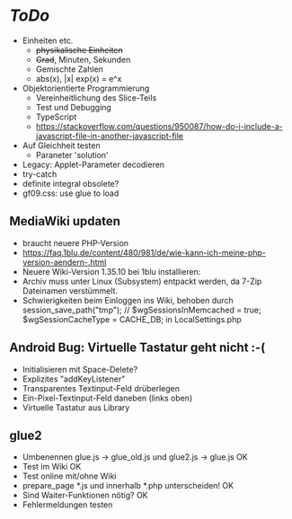 # *ToDo* #
* Einheiten etc.
    * <s>physikalische Einheiten</s>
    * <s>Grad</s>, Minuten, Sekunden
    * Gemischte Zahlen
    * abs(x), |x|
    exp(x) = e^x
* Objektorientierte Programmierung
    * Vereinheitlichung des Slice-Teils
    * Test und Debugging
    * TypeScript
    * https://stackoverflow.com/questions/950087/how-do-i-include-a-javascript-file-in-another-javascript-file
* Auf Gleichheit testen
    * Paraneter 'solution'
* Legacy: Applet-Parameter decodieren
* try-catch
* definite integral obsolete?
* gf09.css: use glue to load

## MediaWiki updaten
* braucht neuere PHP-Version
* https://faq.1blu.de/content/480/981/de/wie-kann-ich-meine-php-version-aendern-.html
* Neuere Wiki-Version 1.35.10 bei 1blu installieren:
* Archiv muss unter Linux (Subsystem) entpackt werden, 
  da 7-Zip Dateinamen verstümmelt.
* Schwierigkeiten beim Einloggen ins Wiki, behoben durch
  session_save_path("tmp");
  // $wgSessionsInMemcached = true;
  $wgSessionCacheType = CACHE_DB;
  in LocalSettings.php

## Android Bug: Virtuelle Tastatur geht nicht :-(
* Initialisieren mit Space-Delete?
* Explizites "addKeyListener"
* Transparentes Textinput-Feld drüberlegen
* Ein-Pixel-Textinput-Feld daneben (links oben)
* Virtuelle Tastatur aus Library

## glue2
* Umbenennen glue.js -> glue_old.js und glue2.js -> glue.js OK
* Test im Wiki OK
* Test online mit/ohne Wiki
* prepare_page *.js und innerhalb *.php unterscheiden! OK
* Sind Waiter-Funktionen nötig? OK
* Fehlermeldungen testen

